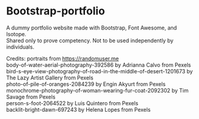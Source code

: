 # Bootstrap-portfolio
A dummy portfolio website made with Bootstrap, Font Awesome, and Isotope.  
Shared only to prove competency. Not to be used independently by individuals.


Credits:
portraits from https://randomuser.me  
body-of-water-aerial-photography-392586 by Adrianna Calvo from Pexels  
bird-s-eye-view-photography-of-road-in-the-middle-of-desert-1201673 by The Lazy Artist Gallery from Pexels  
photo-of-pile-of-oranges-2084239 by Engin Akyurt from Pexels  
monochrome-photography-of-woman-wearing-fur-coat-2092302 by Tim Savage from Pexels  
person-s-foot-2064522 by Luis Quintero from Pexels  
backlit-bright-dawn-697243 by Helena Lopes from Pexels  

